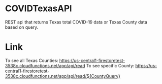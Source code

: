 # COVIDTexasAPI
REST api that returns Texas total COVID-19 data or Texas County data based on query.

# Link
To see all Texas Counties: https://us-central1-firestoretest-3538c.cloudfunctions.net/app/api/read
To see specific County: https://us-central1-firestoretest-3538c.cloudfunctions.net/app/api/read/${CountyQuery}
